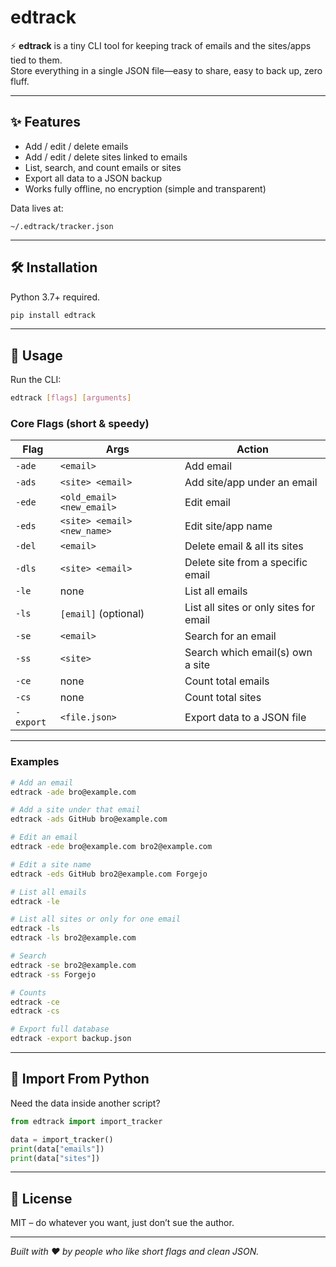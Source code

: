 # edtrack

⚡ **edtrack** is a tiny CLI tool for keeping track of emails and the sites/apps tied to them.  
Store everything in a single JSON file—easy to share, easy to back up, zero fluff.

---

## ✨ Features

- Add / edit / delete emails  
- Add / edit / delete sites linked to emails  
- List, search, and count emails or sites  
- Export all data to a JSON backup  
- Works fully offline, no encryption (simple and transparent)

Data lives at:

```
~/.edtrack/tracker.json
```

---

## 🛠️ Installation

Python 3.7+ required.

```bash
pip install edtrack
```

---

## 🚀 Usage

Run the CLI:

```bash
edtrack [flags] [arguments]
```

### Core Flags (short & speedy)

| Flag      | Args                       | Action                                  |
|-----------|-----------------------------|-----------------------------------------|
| `-ade`    | `<email>`                   | Add email                               |
| `-ads`    | `<site> <email>`            | Add site/app under an email             |
| `-ede`    | `<old_email> <new_email>`   | Edit email                              |
| `-eds`    | `<site> <email> <new_name>` | Edit site/app name                      |
| `-del`    | `<email>`                   | Delete email & all its sites            |
| `-dls`    | `<site> <email>`            | Delete site from a specific email       |
| `-le`     | none                        | List all emails                         |
| `-ls`     | `[email]` (optional)        | List all sites or only sites for email  |
| `-se`     | `<email>`                   | Search for an email                     |
| `-ss`     | `<site>`                    | Search which email(s) own a site        |
| `-ce`     | none                        | Count total emails                      |
| `-cs`     | none                        | Count total sites                       |
| `-export` | `<file.json>`               | Export data to a JSON file              |

---

### Examples

```bash
# Add an email
edtrack -ade bro@example.com

# Add a site under that email
edtrack -ads GitHub bro@example.com

# Edit an email
edtrack -ede bro@example.com bro2@example.com

# Edit a site name
edtrack -eds GitHub bro2@example.com Forgejo

# List all emails
edtrack -le

# List all sites or only for one email
edtrack -ls
edtrack -ls bro2@example.com

# Search
edtrack -se bro2@example.com
edtrack -ss Forgejo

# Counts
edtrack -ce
edtrack -cs

# Export full database
edtrack -export backup.json
```

---

## 🧩 Import From Python

Need the data inside another script?  
```python
from edtrack import import_tracker

data = import_tracker()
print(data["emails"])
print(data["sites"])
```

---

## 📜 License

MIT – do whatever you want, just don’t sue the author.

---

*Built with ❤️ by people who like short flags and clean JSON.*
